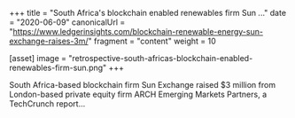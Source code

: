 +++
title = "South Africa's blockchain enabled renewables firm Sun ..."
date = "2020-06-09"
canonicalUrl = "https://www.ledgerinsights.com/blockchain-renewable-energy-sun-exchange-raises-3m/"
fragment = "content"
weight = 10

[asset]
    image = "retrospective-south-africas-blockchain-enabled-renewables-firm-sun.png"
+++

South Africa-based blockchain firm Sun Exchange raised $3 million from 
London-based private equity firm ARCH Emerging Markets Partners, a 
TechCrunch report...

